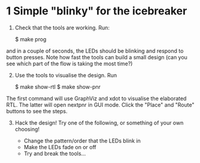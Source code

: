 # 1 Simple "blinky" for the icebreaker


1. Check that the tools are working. Run:

    $ make prog

and in a couple of seconds, the LEDs should be blinking
and respond to button presses. Note how fast the tools
can build a small design (can you see which part of
the flow is taking the most time?)

2. Use the tools to visualise the design. Run

	$ make show-rtl
	$ make show-pnr

The first command will use GraphViz and xdot to visualise
the elaborated RTL. The latter will open nextpnr in GUI
mode. Click the "Place" and "Route" buttons to see the
steps.

3. Hack the design! Try one of the following, or something
of your own choosing!

	- Change the pattern/order that the LEDs blink in
	- Make the LEDs fade on or off
	- Try and break the tools...

